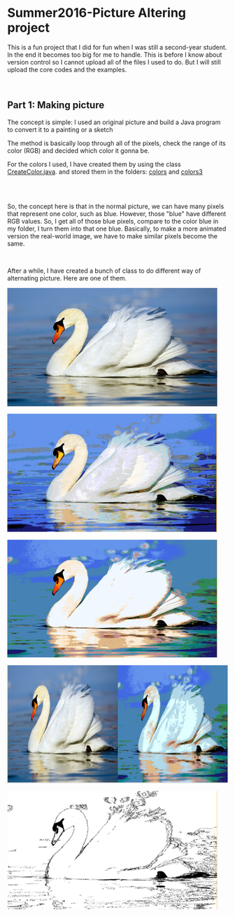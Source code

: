 # Summer2016-Picture Altering project

<p>This is a fun project that I did for fun when I was still a second-year student. In the end it becomes too big for me to handle. This is before I know about version control so I cannot upload all of the files I used to do. But I will still upload the core codes and the examples.<p><br />

<h2>Part 1: Making picture</h2>
<p>The concept is simple: I used an original picture and build a Java program to convert it to a painting or a sketch<p>
<p>The method is basically loop through all of the pixels, check the range of its color (RGB) and decided which color it gonna be.</p>
<p>For the colors I used, I have created them by using the class <a href="https://github.com/phNam2/Summer2016/blob/master/Converting_Image/src/experiment/CreateColor.java">CreateColor.java</a>. and stored them in the folders: <a href="https://github.com/phNam2/Summer2016/tree/master/Converting_Image/colors">colors</a> and <a href="https://github.com/phNam2/Summer2016/tree/master/Converting_Image/colors3">colors3</a></p><br /><br />

<p>So, the concept here is that in the normal picture, we can have many pixels that represent one color, such as blue. However, those "blue" have different RGB values. So, I get all of those blue pixels, compare to the color blue in my folder, I turn them into that one blue. Basically, to make a more animated version the real-world image, we have to make similar pixels become the same.</p><br />

<p>After a while, I have created a bunch of class to do different way of alternating picture. Here are one of them.</p>


<p><img alt="Image" title="icon" src="https://github.com/phNam2/Summer2016/blob/master/image/pic/1.PNG" width="480px" height="270px"/></p>
<p><img alt="Image" title="icon" src="https://github.com/phNam2/Summer2016/blob/master/image/pic/2.PNG" width="480px" height="270px"/></p>
<p><img alt="Image" title="icon" src="https://github.com/phNam2/Summer2016/blob/master/image/pic/3.PNG" width="480px" height="270px"/></p>
<p><img alt="Image" title="icon" src="https://github.com/phNam2/Summer2016/blob/master/image/pic/4.PNG" width="960px" height="270px"/></p>
<p><img alt="Image" title="icon" src="https://github.com/phNam2/Summer2016/blob/master/image/pic/5.PNG" width="480px" height="270px"/></p>